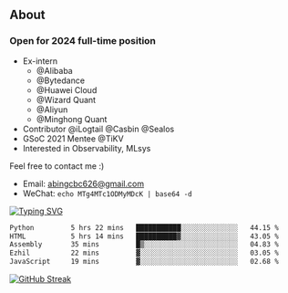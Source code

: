 ## About
### Open for 2024 full-time position
- Ex-intern
  - @Alibaba
  - @Bytedance
  - @Huawei Cloud
  - @Wizard Quant
  - @Aliyun
  - @Minghong Quant
- Contributor @iLogtail @Casbin @Sealos
- GSoC 2021 Mentee @TiKV
- Interested in Observability, MLsys

Feel free to contact me :)
- Email: abingcbc626@gmail.com
- WeChat: `echo MTg4MTc1ODMyMDcK | base64 -d`

[![Typing SVG](https://readme-typing-svg.herokuapp.com?duration=4000&lines=Don't+neglect+your+dreams;Don't+work+too+long;Speak+up+for+ideas;Make+friends;Be+happy)](https://git.io/typing-svg)

<!--START_SECTION:waka-->

```txt
Python         5 hrs 22 mins   ███████████░░░░░░░░░░░░░░   44.15 %
HTML           5 hrs 14 mins   ██████████▓░░░░░░░░░░░░░░   43.05 %
Assembly       35 mins         █▒░░░░░░░░░░░░░░░░░░░░░░░   04.83 %
Ezhil          22 mins         ▓░░░░░░░░░░░░░░░░░░░░░░░░   03.05 %
JavaScript     19 mins         ▓░░░░░░░░░░░░░░░░░░░░░░░░   02.68 %
```

<!--END_SECTION:waka-->

[![GitHub Streak](http://github-readme-streak-stats.herokuapp.com?user=abingcbc&date_format=j%20M%5B%20Y%5D)](https://git.io/streak-stats)



<!--
**Abingcbc/Abingcbc** is a ✨ _special_ ✨ repository because its `README.md` (this file) appears on your GitHub profile.

Here are some ideas to get you started:

- 🔭 I’m currently working on ...
- 🌱 I’m currently learning ...
- 👯 I’m looking to collaborate on ...
- 🤔 I’m looking for help with ...
- 💬 Ask me about ...
- 📫 How to reach me: ...
- 😄 Pronouns: ...
- ⚡ Fun fact: ...

![Top Langs](https://github-readme-stats.vercel.app/api/top-langs/?username=abingcbc&count_private=true)
![Abing's github stats](https://github-readme-stats.vercel.app/api?username=abingcbc&count_private=true&show_icons=true&theme=dark)

-->

